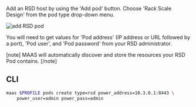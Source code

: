 Add an RSD host by using the 'Add pod' button. Choose 'Rack Scale Design' from the pod type drop-down menu.

![add RSD pod](../media/nodes-comp-hw__2.4_pod-add-rsd.png)

You will need to get values for 'Pod address' (IP address or URL followed by a port), 'Pod user', and 'Pod password' from your RSD administrator.

[note] MAAS will automatically discover and store the resources your RSD Pod contains. [/note]

## CLI

``` bash
maas $PROFILE pods create type=rsd power_address=10.3.0.1:8443 \
    power_user=admin power_pass=admin
```

<!-- LINKS -->

